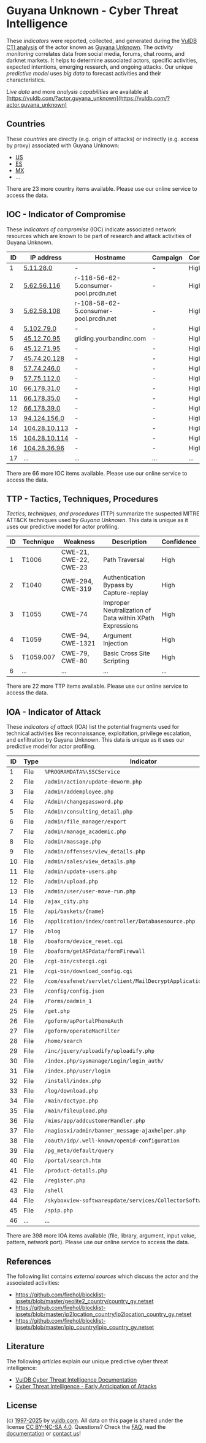 # Guyana Unknown - Cyber Threat Intelligence

These _indicators_ were reported, collected, and generated during the [VulDB CTI analysis](https://vuldb.com/?kb.cti) of the actor known as [Guyana Unknown](https://vuldb.com/?actor.guyana_unknown). The _activity monitoring_ correlates data from social media, forums, chat rooms, and darknet markets. It helps to determine associated actors, specific activities, expected intentions, emerging research, and ongoing attacks. Our unique _predictive model_ uses _big data_ to forecast activities and their characteristics.

_Live data_ and more _analysis capabilities_ are available at [https://vuldb.com/?actor.guyana_unknown](https://vuldb.com/?actor.guyana_unknown)

## Countries

These _countries_ are directly (e.g. origin of attacks) or indirectly (e.g. access by proxy) associated with Guyana Unknown:

* [US](https://vuldb.com/?country.us)
* [ES](https://vuldb.com/?country.es)
* [MX](https://vuldb.com/?country.mx)
* ...

There are 23 more country items available. Please use our online service to access the data.

## IOC - Indicator of Compromise

These _indicators of compromise_ (IOC) indicate associated network resources which are known to be part of research and attack activities of Guyana Unknown.

ID | IP address | Hostname | Campaign | Confidence
-- | ---------- | -------- | -------- | ----------
1 | [5.11.28.0](https://vuldb.com/?ip.5.11.28.0) | - | - | High
2 | [5.62.56.116](https://vuldb.com/?ip.5.62.56.116) | r-116-56-62-5.consumer-pool.prcdn.net | - | High
3 | [5.62.58.108](https://vuldb.com/?ip.5.62.58.108) | r-108-58-62-5.consumer-pool.prcdn.net | - | High
4 | [5.102.79.0](https://vuldb.com/?ip.5.102.79.0) | - | - | High
5 | [45.12.70.95](https://vuldb.com/?ip.45.12.70.95) | gliding.yourbandinc.com | - | High
6 | [45.12.71.95](https://vuldb.com/?ip.45.12.71.95) | - | - | High
7 | [45.74.20.128](https://vuldb.com/?ip.45.74.20.128) | - | - | High
8 | [57.74.246.0](https://vuldb.com/?ip.57.74.246.0) | - | - | High
9 | [57.75.112.0](https://vuldb.com/?ip.57.75.112.0) | - | - | High
10 | [66.178.31.0](https://vuldb.com/?ip.66.178.31.0) | - | - | High
11 | [66.178.35.0](https://vuldb.com/?ip.66.178.35.0) | - | - | High
12 | [66.178.39.0](https://vuldb.com/?ip.66.178.39.0) | - | - | High
13 | [94.124.156.0](https://vuldb.com/?ip.94.124.156.0) | - | - | High
14 | [104.28.10.113](https://vuldb.com/?ip.104.28.10.113) | - | - | High
15 | [104.28.10.114](https://vuldb.com/?ip.104.28.10.114) | - | - | High
16 | [104.28.36.96](https://vuldb.com/?ip.104.28.36.96) | - | - | High
17 | ... | ... | ... | ...

There are 66 more IOC items available. Please use our online service to access the data.

## TTP - Tactics, Techniques, Procedures

_Tactics, techniques, and procedures_ (TTP) summarize the suspected MITRE ATT&CK techniques used by _Guyana Unknown_. This data is unique as it uses our predictive model for actor profiling.

ID | Technique | Weakness | Description | Confidence
-- | --------- | -------- | ----------- | ----------
1 | T1006 | CWE-21, CWE-22, CWE-23 | Path Traversal | High
2 | T1040 | CWE-294, CWE-319 | Authentication Bypass by Capture-replay | High
3 | T1055 | CWE-74 | Improper Neutralization of Data within XPath Expressions | High
4 | T1059 | CWE-94, CWE-1321 | Argument Injection | High
5 | T1059.007 | CWE-79, CWE-80 | Basic Cross Site Scripting | High
6 | ... | ... | ... | ...

There are 22 more TTP items available. Please use our online service to access the data.

## IOA - Indicator of Attack

These _indicators of attack_ (IOA) list the potential fragments used for technical activities like reconnaissance, exploitation, privilege escalation, and exfiltration by Guyana Unknown. This data is unique as it uses our predictive model for actor profiling.

ID | Type | Indicator | Confidence
-- | ---- | --------- | ----------
1 | File | `%PROGRAMDATA%\SSCService` | High
2 | File | `/admin/action/update-deworm.php` | High
3 | File | `/admin/addemployee.php` | High
4 | File | `/Admin/changepassword.php` | High
5 | File | `/Admin/consulting_detail.php` | High
6 | File | `/admin/file_manager/export` | High
7 | File | `/admin/manage_academic.php` | High
8 | File | `/admin/massage.php` | High
9 | File | `/admin/offenses/view_details.php` | High
10 | File | `/admin/sales/view_details.php` | High
11 | File | `/admin/update-users.php` | High
12 | File | `/admin/upload.php` | High
13 | File | `/admin/user/user-move-run.php` | High
14 | File | `/ajax_city.php` | High
15 | File | `/api/baskets/{name}` | High
16 | File | `/application/index/controller/Databasesource.php` | High
17 | File | `/blog` | Low
18 | File | `/boaform/device_reset.cgi` | High
19 | File | `/boaform/getASPdata/formFirewall` | High
20 | File | `/cgi-bin/cstecgi.cgi` | High
21 | File | `/cgi-bin/download_config.cgi` | High
22 | File | `/com/esafenet/servlet/client/MailDecryptApplicationService.java` | High
23 | File | `/config/config.json` | High
24 | File | `/Forms/oadmin_1` | High
25 | File | `/get.php` | Medium
26 | File | `/goform/apPortalPhoneAuth` | High
27 | File | `/goform/operateMacFilter` | High
28 | File | `/home/search` | Medium
29 | File | `/inc/jquery/uploadify/uploadify.php` | High
30 | File | `/index.php/sysmanage/Login/login_auth/` | High
31 | File | `/index.php/user/login` | High
32 | File | `/install/index.php` | High
33 | File | `/log/download.php` | High
34 | File | `/main/doctype.php` | High
35 | File | `/main/fileupload.php` | High
36 | File | `/mims/app/addcustomerHandler.php` | High
37 | File | `/nagiosxi/admin/banner_message-ajaxhelper.php` | High
38 | File | `/oauth/idp/.well-known/openid-configuration` | High
39 | File | `/pg_meta/default/query` | High
40 | File | `/portal/search.htm` | High
41 | File | `/product-details.php` | High
42 | File | `/register.php` | High
43 | File | `/shell` | Low
44 | File | `/skyboxview-softwareupdate/services/CollectorSoftwareUpdate` | High
45 | File | `/spip.php` | Medium
46 | ... | ... | ...

There are 398 more IOA items available (file, library, argument, input value, pattern, network port). Please use our online service to access the data.

## References

The following list contains _external sources_ which discuss the actor and the associated activities:

* https://github.com/firehol/blocklist-ipsets/blob/master/geolite2_country/country_gy.netset
* https://github.com/firehol/blocklist-ipsets/blob/master/ip2location_country/ip2location_country_gy.netset
* https://github.com/firehol/blocklist-ipsets/blob/master/ipip_country/ipip_country_gy.netset

## Literature

The following _articles_ explain our unique predictive cyber threat intelligence:

* [VulDB Cyber Threat Intelligence Documentation](https://vuldb.com/?kb.cti)
* [Cyber Threat Intelligence - Early Anticipation of Attacks](https://www.scip.ch/en/?labs.20201022)

## License

(c) [1997-2025](https://vuldb.com/?kb.changelog) by [vuldb.com](https://vuldb.com/?kb.about). All data on this page is shared under the license [CC BY-NC-SA 4.0](https://creativecommons.org/licenses/by-nc-sa/4.0/). Questions? Check the [FAQ](https://vuldb.com/?kb.faq), read the [documentation](https://vuldb.com/?kb) or [contact us](https://vuldb.com/?contact)!
